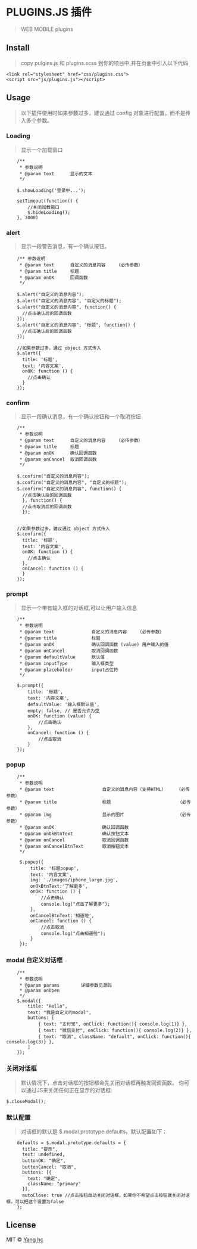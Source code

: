 # PLUGINS.JS 插件

> WEB MOBILE plugins 

## Install

> copy pulgins.js 和 plugins.scss 到你的项目中,并在页面中引入以下代码

```
<link rel="stylesheet" href="css/plugins.css">
<script src="js/plugins.js"></script>

```

## Usage
> 以下插件使用时如果参数过多，建议通过 config 对象进行配置，而不是传入多个参数。


### Loading
> 显示一个加载窗口
```
    /**
     * 参数说明
     * @param text      显示的文本
     */
     
    $.showLoading('登录中...');
    
    setTimeout(function() {
        //关闭加载窗口
        $.hideLoading();
    }, 3000)

```


### alert

>显示一段警告消息，有一个确认按钮。

```
    /** 参数说明
     * @param text      自定义的消息内容    （必传参数）
     * @param title     标题
     * @param onOK      回调函数
     */
     
    $.alert("自定义的消息内容");
    $.alert("自定义的消息内容", "自定义的标题");
    $.alert("自定义的消息内容", function() {
      //点击确认后的回调函数
    });
    $.alert("自定义的消息内容", "标题", function() {
      //点击确认后的回调函数
    });
    
    //如果参数过多，通过 object 方式传入
    $.alert({
      title: '标题',
      text: '内容文案',
      onOK: function () {
        //点击确认
      }
    });

```

### confirm

>显示一段确认消息，有一个确认按钮和一个取消按钮

```
    /**
     * 参数说明
     * @param text      自定义的消息内容    （必传参数）
     * @param title     标题
     * @param onOK      确认回调函数
     * @param onCancel  取消回调函数
     */
     
    $.confirm("自定义的消息内容");
    $.confirm("自定义的消息内容", "自定义的标题");
    $.confirm("自定义的消息内容", function() {
      //点击确认后的回调函数
      }, function() {
      //点击取消后的回调函数
      });
    
    
    //如果参数过多，建议通过 object 方式传入
    $.confirm({
      title: '标题',
      text: '内容文案',
      onOK: function () {
        //点击确认
      },
      onCancel: function () {
      }
    });

```


### prompt

> 显示一个带有输入框的对话框,可以让用户输入信息

```
    /**
     * 参数说明
     * @param text              自定义的消息内容    （必传参数）      
     * @param title             标题
     * @param onOK              确认回调函数 (value) 用户输入的值
     * @param onCancel          取消回调函数
     * @param defaultValue      默认值
     * @param inputType         输入框类型
     * @param placeholder       input占位符
     */
    
    $.prompt({
        title: '标题',
        text: '内容文案',
        defaultValue: '输入框默认值',
        empty: false, // 是否允许为空
        onOK: function (value) {
            //点击确认
        },
        onCancel: function () {
            //点击取消
        }
    });
```

### popup

```
    /**
     * 参数说明
     * @param text                  自定义的消息内容（支持HTML）    （必传参数）
     * @param title                 标题                         （必传参数）
     * @param img                   显示的图片                    （必传参数）
     * @param onOK                  确认回调函数 
     * @param onOkBtnText           确认按钮文本
     * @param onCancel              取消回调函数
     * @param onCancelBtnText       取消按钮文本
     */
     
     $.popup({
         title: '标题popup',
         text: '内容文案',
         img: './images/iphone_large.jpg',
         onOkBtnText:'了解更多',
         onOK: function () {
             //点击确认
             console.log("点击了解更多");
         },
         onCancelBtnText:'知道啦',
         onCancel: function () {
             //点击取消
             console.log("点击知道啦");
         }
     });
```

### modal  自定义对话框
```
    /**
     * 参数说明
     * @param params        详细参数见源码
     * @param onOpen
     */
    $.modal({
        title: "Hello",
        text: "我是自定义的modal",
        buttons: [
            { text: "支付宝", onClick: function(){ console.log(1)} },
            { text: "微信支付", onClick: function(){ console.log(2)} },
            { text: "取消", className: "default", onClick: function(){ console.log(3)} },
        ]
    });

```

###  关闭对话框
>默认情况下，点击对话框的按钮都会先关闭对话框再触发回调函数。
>你可以通过JS来关闭任何正在显示的对话框:

```
$.closeModal();
```

### 默认配置

>对话框的默认是 $.modal.prototype.defaults，默认配置如下：

```
    defaults = $.modal.prototype.defaults = {
      title: "提示",
      text: undefined,
      buttonOK: "确定",
      buttonCancel: "取消",
      buttons: [{
        text: "确定",
        className: "primary"
      }],
      autoClose: true //点击按钮自动关闭对话框，如果你不希望点击按钮就关闭对话框，可以把这个设置为false
    };
```



## License

MIT © [Yang hc](https://github.com/hqwlkj)
      
